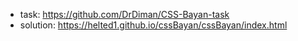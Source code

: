  * task: https://github.com/DrDiman/CSS-Bayan-task
 * solution: https://helted1.github.io/cssBayan/cssBayan/index.html